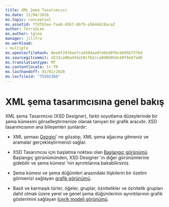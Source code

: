 ```yaml
---
title: XML Şema Tasarımcısı
ms.date: 11/04/2016
ms.topic: conceptual
ms.assetid: ffdf63ee-faa6-45b7-bbf9-a5644dc8aca2
author: TerryGLee
ms.author: tglee
manager: jillfra
ms.workload:
- multiple
ms.openlocfilehash: 0ee8f2976ae7ca4504aa9fe6bd0f6cb895b7576d
ms.sourcegitcommit: d233ca00ad45e50cf62cca0d0b95dc69f0a87ad6
ms.translationtype: MT
ms.contentlocale: tr-TR
ms.lasthandoff: 01/01/2020
ms.locfileid: "75592366"
---
```

# <a name="xml-schema-designer-overview"></a>XML şema tasarımcısına genel bakış

XML şema Tasarımcısı (XSD Designer), farklı soyutlama düzeylerinde bir şema kümesini görselleştirmenize olanak tanıyan bir grafik aracıdır. XSD tasarımcısının ana bileşenleri şunlardır:

- XML şeması [Gezgini](../xml-tools/xml-schema-explorer.md)' ne gözatıp, XML şema ağacına gitmeniz ve aramalar gerçekleştirmenizi sağlar.

- XSD Tasarımcısı için başlatma noktası olan [Başlangıç görünümü](../xml-tools/start-view.md). Başlangıç görünümünden, XSD Designer 'ın diğer görünümlerine gidebilir ve şema kümesi 'nin ayrıntılarına bakabilirsiniz.

- Şema kümesi ve şema düğümleri arasındaki ilişkilerin bir özetini görmenizi sağlayan [grafik görünümü](../xml-tools/graph-view.md).

- Basit ve karmaşık türler, öğeler, gruplar, öznitelikler ve öznitelik grupları dahil olmak üzere yerel ve genel şema düğümlerinin ayrıntılarının grafik gösterimini sağlayan [Içerik modeli görünümü](../xml-tools/content-model-view.md).
